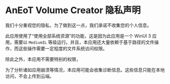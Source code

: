 # AnEoT Volume Creator 隐私声明

我们十分重视您的隐私，为了做到这一点，我们承诺不收集您的个人信息。

此应用使用了“使用全部系统资源”的功能，这是因为此应用是一个 WinUI 3 应用，需要以 `MediumIL` 等级运行。并且，本应用还大量依赖于基于路径的文件操作，而这些操作需要一定程度的文件系统访问权限。

除此之外，本应用不需要特别的权限，

为了分析诸如应用崩溃等情况，本应用可能会收集诊断信息。这些信息只能在本地访问，不会上传到云端。